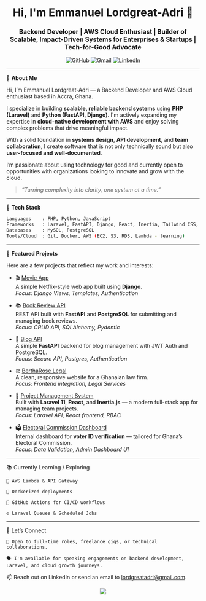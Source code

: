 <h1 align="center">Hi, I'm Emmanuel Lordgreat-Adri 👋</h1>
<h3 align="center">Backend Developer | AWS Cloud Enthusiast | Builder of Scalable, Impact-Driven Systems for Enterprises & Startups | Tech-for-Good Advocate</h3>

<p align="center">
  <a href="https://github.com/Lordgreatadri"><img src="https://img.shields.io/github/followers/Lordgreatadri?label=Followers&style=social" alt="GitHub"></a>
  <a href="mailto:lordgreatadri@gmail.com"><img src="https://img.shields.io/badge/Email-D14836?style=flat&logo=gmail&logoColor=white" alt="Gmail"></a>
  <a href="https://www.linkedin.com/in/emmanuel-lordgreat-adri/"><img src="https://img.shields.io/badge/LinkedIn-0077B5?style=flat&logo=linkedin&logoColor=white" alt="LinkedIn"></a>
</p>

---

🚀 **About Me**

Hi, I’m Emmanuel Lordgreat-Adri — a Backend Developer and AWS Cloud enthusiast based in Accra, Ghana.

I specialize in building **scalable, reliable backend systems** using **PHP (Laravel)** and **Python (FastAPI, Django)**. I'm actively expanding my expertise in **cloud-native development with AWS** and enjoy solving complex problems that drive meaningful impact.

With a solid foundation in **systems design**, **API development**, and **team collaboration**, I create software that is not only technically sound but also **user-focused and well-documented**.

I’m passionate about using technology for good and currently open to opportunities with organizations looking to innovate and grow with the cloud.

> _“Turning complexity into clarity, one system at a time.”_

---

💼 **Tech Stack**

```bash
Languages    : PHP, Python, JavaScript
Frameworks   : Laravel, FastAPI, Django, React, Inertia, Tailwind CSS, Bootstrap  
Databases    : MySQL, PostgreSQL
Tools/Cloud  : Git, Docker, AWS (EC2, S3, RDS, Lambda - learning)

```
---
📌 **Featured Projects**

Here are a few projects that reflect my work and interests:


- 🎬 [Movie App](https://github.com/Lordgreatadri/django-movie)  
  A simple Netflix-style web app built using **Django**.  
  _Focus: Django Views, Templates, Authentication_

- 📚 [Book Review API](https://github.com/Lordgreatadri/book-review)  
  REST API built with **FastAPI** and **PostgreSQL** for submitting and managing book reviews.  
  _Focus: CRUD API, SQLAlchemy, Pydantic_

- 📝 [Blog API](https://github.com/Lordgreatadri/blog-fastapi)  
  A simple **FastAPI** backend for blog management with JWT Auth and PostgreSQL.  
  _Focus: Secure API, Postgres, Authentication_

- ⚖️ [BerthaRose Legal](https://github.com/Lordgreatadri/bertharoselegal)  
  A clean, responsive website for a Ghanaian law firm.  
  _Focus: Frontend integration, Legal Services_

- 📁 [Project Management System](https://github.com/Lordgreatadri/project-management-system)  
  Built with **Laravel 11**, **React**, and **Inertia.js** — a modern full-stack app for managing team projects.  
  _Focus: Laravel API, React frontend, RBAC_

- 🗳️ [Electoral Commission Dashboard](https://github.com/Lordgreatadri/ec)  
  Internal dashboard for **voter ID verification** — tailored for Ghana’s Electoral Commission.  
  _Focus: Data Validation, Admin Dashboard UI_




---

📚 Currently Learning / Exploring

    🚀 AWS Lambda & API Gateway

    🐳 Dockerized deployments

    🔄 GitHub Actions for CI/CD workflows

    ⚙️ Laravel Queues & Scheduled Jobs

---

🤝 Let’s Connect

    💼 Open to full-time roles, freelance gigs, or technical collaborations.

    🗣️ I'm available for speaking engagements on backend development, Laravel, and cloud growth journeys.

📫 Reach out on LinkedIn or send an email to lordgreatadri@gmail.com.

<p align="center"> <img src="https://github-readme-stats.vercel.app/api?username=Lordgreatadri&show_icons=true&theme=default&hide=stars&count_private=true" /> </p>
